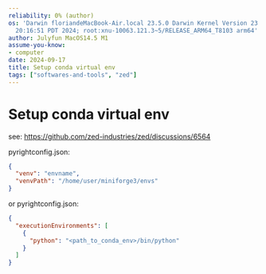 ```yaml
---
reliability: 0% (author)
os: 'Darwin floriandeMacBook-Air.local 23.5.0 Darwin Kernel Version 23.5.0: Wed May  1
  20:16:51 PDT 2024; root:xnu-10063.121.3~5/RELEASE_ARM64_T8103 arm64'
author: Julyfun MacOS14.5 M1
assume-you-know:
- computer
date: 2024-09-17
title: Setup conda virtual env
tags: ["softwares-and-tools", "zed"]
---
```

# Setup conda virtual env

see: https://github.com/zed-industries/zed/discussions/6564

pyrightconfig.json:

```json
{
  "venv": "envname",
  "venvPath": "/home/user/miniforge3/envs"
}
```

or pyrightconfig.json:

```json
{
  "executionEnvironments": [
    {
      "python": "<path_to_conda_env>/bin/python"
    }
  ]
}
```

